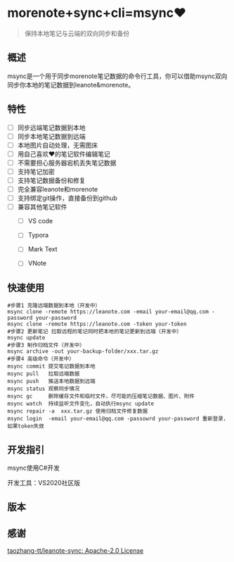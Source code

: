 # morenote+sync+cli=msync❤️

>   保持本地笔记与云端的双向同步和备份

## 概述  

msync是一个用于同步morenote笔记数据的命令行工具，你可以借助msync双向同步你本地的笔记数据到leanote&morenote。

## 特性

-   [ ] 同步远端笔记数据到本地
-   [ ] 同步本地笔记数据到远端
-   [ ] 本地图片自动处理，无需图床
-   [ ] 用自己喜欢❤️的笔记软件编辑笔记
-   [ ] 不需要担心服务器宕机丢失笔记数据
-   [ ] 支持笔记加密
-   [ ] 支持笔记数据备份和修复
-   [ ] 完全兼容leanote和morenote
-   [ ] 支持绑定git操作，直接备份到github
-   [ ] 兼容其他笔记软件
    -   [ ] VS code
    -   [ ] Typora
    -   [ ] Mark Text
    -   [ ] VNote


## 快速使用

```shell
#步骤1 克隆远端数据到本地（开发中）
msync clone -remote https://leanote.com -email your-email@qq.com -password your-password
msync clone -remote https://leanote.com -token your-token
#步骤2 更新笔记 拉取远程的笔记同时把本地的笔记更新到远端（开发中）
msync update 
#步骤3 制作归档文件（开发中）
msync archive -out your-backup-folder/xxx.tar.gz
#步骤4 高级命令（开发中）
msync commit 提交笔记数据到本地
msync pull   拉取远端数据
msync push   推送本地数据到远端
msync status 观察同步情况
msync gc     删除缓存文件和临时文件，尽可能的压缩笔记数据、图片、附件
msync watch  持续监听文件变化，自动执行msync update 
msync repair -a  xxx.tar.gz 使用归档文件修复数据
msync login  -email your-email@qq.com -passowrd your-password 重新登录，如果token失效
```

## 开发指引

msync使用C#开发

开发工具：VS2020社区版

## 版本



## 感谢

[taozhang-tt/leanote-sync: Apache-2.0 License](https://github.com/taozhang-tt/leanote-sync)
